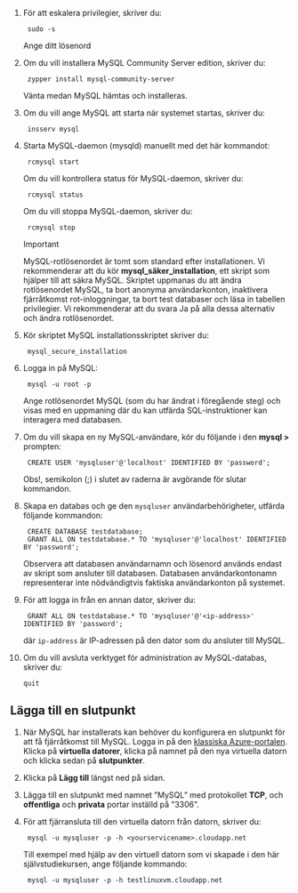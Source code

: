 
1. För att eskalera privilegier, skriver du:
   
        sudo -s
   
    Ange ditt lösenord
2. Om du vill installera MySQL Community Server edition, skriver du:
   
        zypper install mysql-community-server
   
    Vänta medan MySQL hämtas och installeras.
3. Om du vill ange MySQL att starta när systemet startas, skriver du:
   
        insserv mysql
4. Starta MySQL-daemon (mysqld) manuellt med det här kommandot:
   
        rcmysql start
   
    Om du vill kontrollera status för MySQL-daemon, skriver du:
   
        rcmysql status
   
    Om du vill stoppa MySQL-daemon, skriver du:
   
        rcmysql stop
   
   > [!IMPORTANT]
   > MySQL-rotlösenordet är tomt som standard efter installationen. Vi rekommenderar att du kör **mysql\_säker\_installation**, ett skript som hjälper till att säkra MySQL. Skriptet uppmanas du att ändra rotlösenordet MySQL, ta bort anonyma användarkonton, inaktivera fjärråtkomst rot-inloggningar, ta bort test databaser och läsa in tabellen privilegier. Vi rekommenderar att du svara Ja på alla dessa alternativ och ändra rotlösenordet.
   > 
   > 
5. Kör skriptet MySQL installationsskriptet skriver du:
   
        mysql_secure_installation
6. Logga in på MySQL:
   
        mysql -u root -p
   
    Ange rotlösenordet MySQL (som du har ändrat i föregående steg) och visas med en uppmaning där du kan utfärda SQL-instruktioner kan interagera med databasen.
7. Om du vill skapa en ny MySQL-användare, kör du följande i den **mysql >** prompten:
   
        CREATE USER 'mysqluser'@'localhost' IDENTIFIED BY 'password';
   
    Obs!, semikolon (;) i slutet av raderna är avgörande för slutar kommandon.
8. Skapa en databas och ge den `mysqluser` användarbehörigheter, utfärda följande kommandon:
   
        CREATE DATABASE testdatabase;
        GRANT ALL ON testdatabase.* TO 'mysqluser'@'localhost' IDENTIFIED BY 'password';
   
    Observera att databasen användarnamn och lösenord används endast av skript som ansluter till databasen.  Databasen användarkontonamn representerar inte nödvändigtvis faktiska användarkonton på systemet.
9. För att logga in från en annan dator, skriver du:
   
        GRANT ALL ON testdatabase.* TO 'mysqluser'@'<ip-address>' IDENTIFIED BY 'password';
   
    där `ip-address` är IP-adressen på den dator som du ansluter till MySQL.
10. Om du vill avsluta verktyget för administration av MySQL-databas, skriver du:
    
        quit

## <a name="add-an-endpoint"></a>Lägga till en slutpunkt
1. När MySQL har installerats kan behöver du konfigurera en slutpunkt för att få fjärråtkomst till MySQL. Logga in på den [klassiska Azure-portalen][AzurePortal]. Klicka på **virtuella datorer**, klicka på namnet på den nya virtuella datorn och klicka sedan på **slutpunkter**.
2. Klicka på **Lägg till** längst ned på sidan.
3. Lägga till en slutpunkt med namnet ”MySQL” med protokollet **TCP**, och **offentliga** och **privata** portar inställd på ”3306”.
4. För att fjärransluta till den virtuella datorn från datorn, skriver du:
   
        mysql -u mysqluser -p -h <yourservicename>.cloudapp.net
   
    Till exempel med hjälp av den virtuell datorn som vi skapade i den här självstudiekursen, ange följande kommando:
   
        mysql -u mysqluser -p -h testlinuxvm.cloudapp.net

[MySQLDocs]: http://dev.mysql.com/doc/
[AzurePortal]: http://manage.windowsazure.com

[Image9]: ./media/install-and-run-mysql-on-opensuse-vm/LinuxVmAddEndpointMySQL.png
